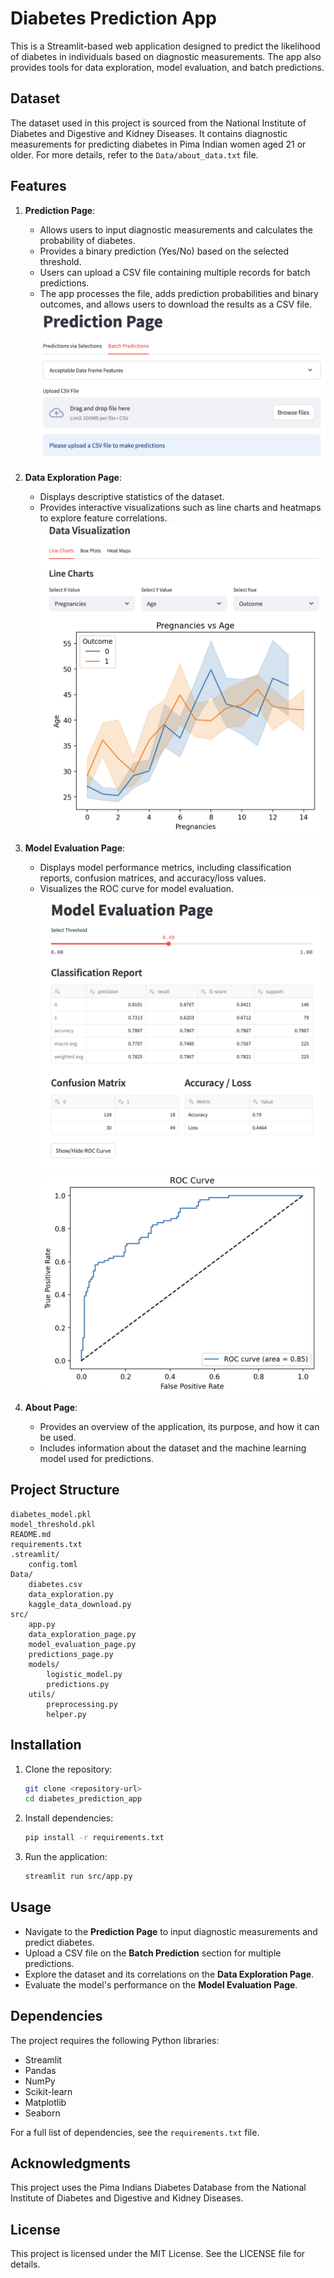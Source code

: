 # Diabetes Prediction App

This is a Streamlit-based web application designed to predict the likelihood of diabetes in individuals based on diagnostic measurements. The app also provides tools for data exploration, model evaluation, and batch predictions.

## Dataset

The dataset used in this project is sourced from the National Institute of Diabetes and Digestive and Kidney Diseases. It contains diagnostic measurements for predicting diabetes in Pima Indian women aged 21 or older. For more details, refer to the `Data/about_data.txt` file.

## Features

1. **Prediction Page**: 
   - Allows users to input diagnostic measurements and calculates the probability of diabetes.
   - Provides a binary prediction (Yes/No) based on the selected threshold.
   - Users can upload a CSV file containing multiple records for batch predictions.
   - The app processes the file, adds prediction probabilities and binary outcomes, and allows users to download the results as a CSV file.
   ![App Preview](image1.png)

2. **Data Exploration Page**:
   - Displays descriptive statistics of the dataset.
   - Provides interactive visualizations such as line charts and heatmaps to explore feature correlations.
    ![App Preview](image.png)

3. **Model Evaluation Page**:
   - Displays model performance metrics, including classification reports, confusion matrices, and accuracy/loss values.
   - Visualizes the ROC curve for model evaluation.
    ![App Preview](image2.png)
    ![App Preview](image3.png)

4. **About Page**:
   - Provides an overview of the application, its purpose, and how it can be used.
   - Includes information about the dataset and the machine learning model used for predictions.

## Project Structure

```
diabetes_model.pkl
model_threshold.pkl
README.md
requirements.txt
.streamlit/
    config.toml
Data/
    diabetes.csv
    data_exploration.py
    kaggle_data_download.py
src/
    app.py
    data_exploration_page.py
    model_evaluation_page.py
    predictions_page.py
    models/
        logistic_model.py
        predictions.py
    utils/
        preprocessing.py
        helper.py
```

## Installation

1. Clone the repository:
   ```sh
   git clone <repository-url>
   cd diabetes_prediction_app
   ```

2. Install dependencies:
   ```sh
   pip install -r requirements.txt
   ```

3. Run the application:
   ```sh
   streamlit run src/app.py
   ```

## Usage

- Navigate to the **Prediction Page** to input diagnostic measurements and predict diabetes.
- Upload a CSV file on the **Batch Prediction** section for multiple predictions.
- Explore the dataset and its correlations on the **Data Exploration Page**.
- Evaluate the model's performance on the **Model Evaluation Page**.

## Dependencies

The project requires the following Python libraries:
- Streamlit
- Pandas
- NumPy
- Scikit-learn
- Matplotlib
- Seaborn

For a full list of dependencies, see the `requirements.txt` file.

## Acknowledgments

This project uses the Pima Indians Diabetes Database from the National Institute of Diabetes and Digestive and Kidney Diseases.

## License

This project is licensed under the MIT License. See the LICENSE file for details.

